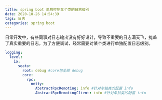 ```yaml
---
title: spring boot 单独控制某个类的日志级别
date: 2020-10-26 14:54:39
tags: 日志
categories: spring boot
---
```

日常开发中，有些同事对日志输出没有好好设计，导致不重要的日志满天飞，掩盖了真实重要的日志，为了方便调试，经常需要对某个类进行单独配置日志级别。
``` yaml
logging:
  level:
    io:
      seata:
        root: debug #core包全部 debug
        core:
          rpc:
            netty:
              AbstractRpcRemoting: info #针对单独类的配置 info 
              AbstractRpcRemotingClient: info #针对单独类的配置 info 
```